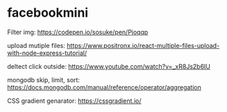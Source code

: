 # facebookmini

Filter img: https://codepen.io/sosuke/pen/Pjoqqp

upload mutiple files: https://www.positronx.io/react-multiple-files-upload-with-node-express-tutorial/

deltect click outside: https://www.youtube.com/watch?v=_xR8Js2b6IU

mongodb skip, limit, sort: https://docs.mongodb.com/manual/reference/operator/aggregation

CSS gradient genarator: https://cssgradient.io/


